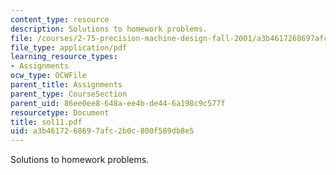 ```yaml
---
content_type: resource
description: Solutions to homework problems.
file: /courses/2-75-precision-machine-design-fall-2001/a3b4617268697afc2b0c800f589db8e5_sol11.pdf
file_type: application/pdf
learning_resource_types:
- Assignments
ocw_type: OCWFile
parent_title: Assignments
parent_type: CourseSection
parent_uid: 86ee0ee8-648a-ee4b-de44-6a198c9c577f
resourcetype: Document
title: sol11.pdf
uid: a3b46172-6869-7afc-2b0c-800f589db8e5
---
```

Solutions to homework problems.

